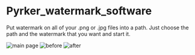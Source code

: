 # Pyrker_watermark_software
Put watermark on all of your .png or .jpg files into a path. Just choose the path and the watermark that you want and start it.

![main page](https://i.gyazo.com/f3d36fbbe8f1b72c2efc9d74c207f520.png)
![before](https://i.gyazo.com/6db6ce150045e459cb99e1d044b0e62c.png)
![after](https://i.gyazo.com/c182bb6aa2407ff97dac9dc2cb067c05.png)
